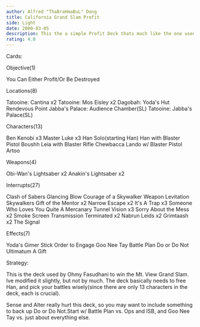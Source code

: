 ```yaml
---
author: Alfred "ThaBraHmaBuL" Dong
title: California Grand Slam Profit
side: Light
date: 2000-03-05
description: This the a simple Profit Deck thats much like the one used in the California Grand Slam by Ohmy Fasudhani.
rating: 4.0
---
```

Cards: 

Objective(1)

You Can Either Profit/Or Be Destroyed

Locations(8)

Tatooine: Cantina x2
Tatooine: Mos Eisley x2
Dagobah: Yoda's Hut
Rendevous Point
Jabba's Palace: Audience Chamber(SL)
Tatooine: Jabba's Palace(SL)

Characters(13)

Ben Kenobi x3
Master Luke x3
Han Solo(starting Han)
Han with Blaster Pistol
Boushh
Leia with Blaster Rifle
Chewbacca
Lando w/ Blaster Pistol
Artoo

Weapons(4)

Obi-Wan's Lightsaber x2
Anakin's Lightsaber x2

Interrupts(27)

Clash of Sabers
Glancing Blow
Courage of a Skywalker
Weapon Levitation
Skywalkers
Gift of the Mentor x2
Narrow Escape x2
It's A Trap x3
Someone Who Loves You
Quite A Mercanary
Tunnel Vision x3
Sorry About the Mess x2
Smoke Screen
Transmission Terminated x2
Nabrun Leids x2
Grimtaash x2
The Signal

Effects(7)

Yoda's Gimer Stick
Order to Engage
Goo Nee Tay
Battle Plan
Do or Do Not
Ultimatum
A Gift











Strategy: 

This is the deck used by Ohmy Fasudhani to win the Mt. View Grand Slam. Ive modified it slightly, but not by much. The deck basically needs to free Han, and pick your battles wisely(since there are only 13 characters in the deck, each is crucial).

Sense and Alter really hurt this deck, so you may want to include something to back up Do or Do Not.Start w/ Battle Plan vs. Ops and ISB, and Goo Nee Tay vs. just about everything else.



